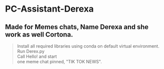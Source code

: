 # PC-Assistant-Derexa
## Made for Memes chats, Name Derexa and she work as well Cortona.

> Install all required libraries using conda on default virtual environment. \
> Run Derex.py \
> Call Hello! and start \
> one  meme chat pinned, "TIK TOK NEWS".
